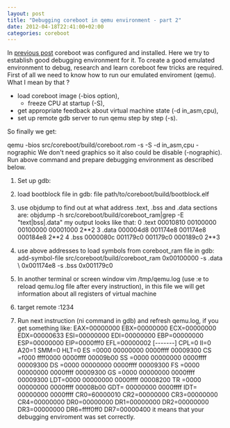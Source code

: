 ```yaml
---
layout: post
title: "Debugging coreboot in qemu environment - part 2"
date: 2012-04-18T22:41:00+02:00
categories: coreboot
---
```


    
In [previous post](http://pietrushnic.blogspot.com/2012/03/debugging-coreboot-in-qemu-enviroment.html) coreboot was configured and installed. Here we try to establish good debugging environment for it. To create a good emulated environment to debug, research and learn coreboot few tricks are required. First of all we need to know how to run our emulated enviroment (qemu). What I mean by that ?  

- load coreboot image (-bios option),
  - freeze CPU at startup (-S),
- get appropriate feedback about virtual machine state (-d in\_asm,cpu),
- set up remote gdb server to run qemu step by step (-s).

So finally we get:  

qemu -bios src/coreboot/build/coreboot.rom -s -S -d in\_asm,cpu -nographic We don't need graphics so it also could be disable (-nographic). Run above command and prepare debugging environment as described below.  

1. Set up gdb:
  1. load bootblock file in gdb:
file path/to/coreboot/build/bootblock.elf
  2. use objdump to find out at what address .text, .bss and .data sections are:
objdump -h src/coreboot/build/coreboot\_ram|grep -E "text|bss|\.data" my output looks like that:
0 .text 00010810 00100000 00100000 00001000 2\*\*2 3 .data 000004d8 001174e8 001174e8 000184e8 2\*\*2 4 .bss 0000080c 001179c0 001179c0 000189c0 2\*\*3
  3. use above addresses to load symbols from coreboot\_ram file in gdb:
add-symbol-file src/coreboot/build/coreboot\_ram 0x00100000 -s .data \ 0x001174e8 -s .bss 0x001179c0

4. In another terminal or screen window
vim /tmp/qemu.log (use :e to reload qemu.log file after every instruction), in this file we will get information about all registers of virtual machine
5. target remote :1234
6. Run next instruction (ni command in gdb) and refresh qemu.log, if you get something like:
EAX=00000000 EBX=00000000 ECX=00000000 EDX=00000633 ESI=00000000 EDI=00000000 EBP=00000000 ESP=00000000 EIP=0000fff0 EFL=00000002 [-------] CPL=0 II=0 A20=1 SMM=0 HLT=0 ES =0000 00000000 0000ffff 00009300 CS =f000 ffff0000 0000ffff 00009b00 SS =0000 00000000 0000ffff 00009300 DS =0000 00000000 0000ffff 00009300 FS =0000 00000000 0000ffff 00009300 GS =0000 00000000 0000ffff 00009300 LDT=0000 00000000 0000ffff 00008200 TR =0000 00000000 0000ffff 00008b00 GDT= 00000000 0000ffff IDT= 00000000 0000ffff CR0=60000010 CR2=00000000 CR3=00000000 CR4=00000000 DR0=00000000 DR1=00000000 DR2=00000000 DR3=00000000 DR6=ffff0ff0 DR7=00000400
it means that your debugging enviroment was set correctly.
